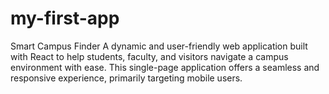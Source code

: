 # my-first-app
Smart Campus Finder A dynamic and user-friendly web application built with React to help students, faculty, and visitors navigate a campus environment with ease. This single-page application offers a seamless and responsive experience, primarily targeting mobile users.   
